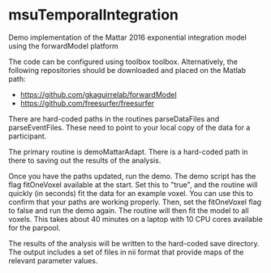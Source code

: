 # msuTemporalIntegration
Demo implementation of the Mattar 2016 exponential integration model using the forwardModel platform

The code can be configured using toolbox toolbox. Alternatively, the following repositories should be downloaded and placed on the Matlab path:

- https://github.com/gkaguirrelab/forwardModel
- https://github.com/freesurfer/freesurfer

There are hard-coded paths in the routines parseDataFiles and parseEventFiles. These need to point to your local copy of the data for a participant.

The primary routine is demoMattarAdapt. There is a hard-coded path in there to saving out the results of the analysis.

Once you have the paths updated, run the demo. The demo script has the flag fitOneVoxel available at the start. Set this to "true", and the routine will quickly (in seconds) fit the data for an example voxel. You can use this to confirm that your paths are working properly. Then, set the fitOneVoxel flag to false and run the demo again. The routine will then fit the model to all voxels. This takes about 40 minutes on a laptop with 10 CPU cores available for the parpool.

The results of the analysis will be written to the hard-coded save directory. The output includes a set of files in nii format that provide maps of the relevant parameter values.
